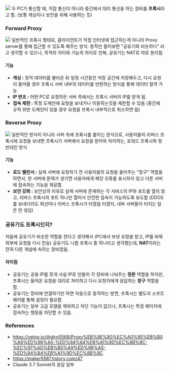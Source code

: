 ![](https://img1.daumcdn.net/thumb/R1280x0/?scode=mtistory2&fname=https%3A%2F%2Fblog.kakaocdn.net%2Fdn%2FtmJCs%2Fbtsfg2KxGYD%2FEy807Dlhl6OVXmkxYTfrY1%2Fimg.png)
두 PC가 통신할 때, 직접 통신이 아니라 중간에서 대리 통신을 하는 장비를 **프록시**라고 함. (보통 캐싱이나 보안을 위해 사용하는 듯)

### Forward Proxy
![](https://velog.velcdn.com/images/dirn0568/post/31de5493-95bf-46ef-9c80-eabe6eb8cb65/image.png)
일반적인 프록시 형태로, 클라이언트가 직접 인터넷에 접근하는게 아니라 Proxy server를 통해 접근할 수 있도록 해주는 방식.
동작만 들어보면 "공유기와 비슷하다" 라고 생각할 수 있으나, 목적의 차이와 기능의 차이로 인해, 공유기는 NAT로 따로 분리됨
#### 기능
- **캐싱 :** 정적 데이터를 불러온 뒤 일정 시간동안 저장 공간에 저장해두고, 다시 요청이 들어올 경우 프록시 서버 내부의 데이터를 반환하는 방식을 통해 데이터 절약 가능
- **IP 변조 :** 어떤 PC로 요청하든 서버 측에서는 프록시 서버의 IP를 받게 됨.
- **접속 제한 :** 특정 도메인에 요청을 보내거나 이동하는것을 제한할 수 있음 (중간에 규칙 위반 도메인이 있을 경우 요청을 프록시 내부적으로 취소하면 됨)
### Reverse Proxy
![](https://velog.velcdn.com/images/dirn0568/post/eea2a93a-d839-4616-b740-cd021a218f82/image.png)
일반적인 방식이 아니라 서버 측에 프록시를 붙이는 방식으로, 사용자들이 리버스 프록시에 요청을 보내면 프록시가 서버에서 요청을 받아와 처리하는, 포워드 프록시와 정 반대인 방식
#### 기능
- **로드 밸런서 :** 실제 서버에 요청하기 전 사용자들의 요청을 들어주는 "창구" 역할을 하면서, 한 서버에 문제가 생기면 사용자에게 해당 오류를 표시하지 않고 다른 서버에 접속하는 기능을 제공함.
- **보안 강화 :** 보안상의 이유로 실제 서버에 존재하는 각 서비스의 IP와 포트를 열지 않고, 리버스 프록시의 포트 하나만 열어서 안전한 접속이 가능하도록 유도함 (DDOS를 보내더라도 회선이나 리버스 프록시가 터졌음 터졌지, 내부 서버들이 터지는 일은 안 생김)

### 공유기도 프록시인지?
처음에 공유기가 비슷한 역할을 한다고 생각해서 (PC에서 보낸 요청을 받고, IP를 바꿔 외부에 요청을 다시 전송) 공유기도 나름 프록시 중 하나라고 생각했는데, **NAT**이라는 전혀 다른 개념에 속하는 장비였음.
#### 차이점
- 공유기는 공용 IP를 쪼개 사설 IP로 만들어 각 장비에 나눠주는 **정문** 역할을 하지만, 프록시는 들어온 요청을 대리로 처리하고 다시 요청자에게 응답하는 **창구** 역할을 함.
- 공유기는 장비에 연결하기만 하면 자동으로 동작하는 방면, 프록시는 별도의 소프트웨어를 통해 설정이 필요함.
- 공유기는 일부 고급 모델을 제외하고 차단 기능이 없으나, 프록시는 특정 페이지에 접속하는 행동을 차단할 수 있음.

### References
- https://velog.io/@dirn0568/Proxy%EB%9E%80%EC%A0%95%EB%B0%A9%ED%96%A5-%ED%94%84%EB%A1%9D%EC%8B%9C-%EC%97%AD%EB%B0%A9%ED%96%A5-%ED%94%84%EB%A1%9D%EC%8B%9C
- https://maker5587.tistory.com/47
- Claude 3.7 Sonnet의 응답 일부